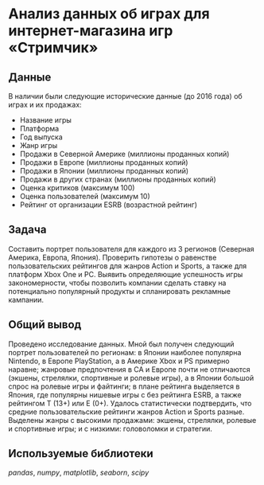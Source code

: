 # Анализ данных об играх для интернет-магазина игр «Стримчик»


## Данные

В наличии были следующие исторические данные (до 2016 года) об играх и их продажах:
- Название игры
- Платформа
- Год выпуска
- Жанр игры
- Продажи в Северной Америке (миллионы проданных копий)
- Продажи в Европе (миллионы проданных копий)
- Продажи в Японии (миллионы проданных копий)
- Продажи в других странах (миллионы проданных копий)
- Оценка критиков (максимум 100)
- Оценка пользователей (максимум 10)
- Рейтинг от организации ESRB (возрастной рейтинг)

## Задача

Составить портрет пользователя для каждого из 3 регионов (Северная Америка, Европа, Япония). Проверить гипотезы о равенстве пользовательских рейтингов для жанров Action и Sports, а также для платформ Xbox One и PC. Выявить определяющие успешность игры закономерности, чтобы позволить компании сделать ставку на потенциально популярный продукты и спланировать рекламные кампании.

## 

## Общий вывод

Проведено исследование данных. Мной был получен следующий портрет пользователей по регионам: в Японии наиболее популярна Nintendo, в Европе PlayStation, а в Америке Xbox и PS примерно наравне; жанровые предпочтения в СА и Европе почти не отличаются (экшены, стрелялки, спортивные и ролевые игры), а в Японии большой спрос на ролевые игры и файтинги; в плане рейтинга выделяется в Япония, где популярны нишевые игры с без рейтинга ESRB, а также рейтингом T (13+) или E (0+). Удалось статистически подтвердить, что средние пользовательские рейтинги жанров Action и Sports разные. Выделены жанры с высокими продажами: экшены, стрелялки, ролевые и спортивные игры; и с низкими: головоломки и стратегии.

## 

## Используемые библиотеки
*pandas*, *numpy*, *matplotlib*, *seaborn*, *scipy*